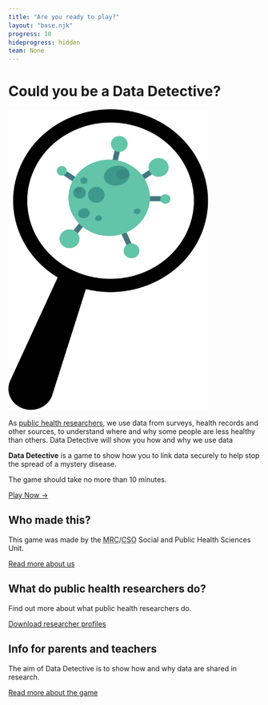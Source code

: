 ```yaml
---
title: "Are you ready to play?"
layout: "base.njk"
progress: 10
hideprogress: hidden
team: None
---
```



# Could you be a Data Detective?

<div class="grid two-column-home mb2">
  <div class="mb1 grid-column-2">
    <img class="bug" width="400px" height="600px" src="/img/bug.svg" alt="Newspaper showing crisis">
  </div>

  <div class="grid-column-1-md">

As [public health researchers](/team), we use data from surveys, health records and other sources, to understand where and why some people are less healthy than others. Data Detective will show you how and why we use data

**Data Detective** is a game to show how you to link data securely to help stop the spread of a mystery disease.

The game should take no more than 10 minutes.






<a class="btn" href="/play">Play Now &rarr;</a>





  </div>
</div>


<div class=" mt1 grid grid-md-3 grid-column-gap">

<div class="text-container mb1">

## Who made this?

This game was made by the <abbr title="Medical Research Council">MRC</abbr>/<abbr title="Chief Scientist Office">CSO</abbr> Social and Public Health Sciences Unit.

<a target="_blank" rel="noopener"  href="https://www.gla.ac.uk/researchinstitutes/healthwellbeing/research/mrccsosocialandpublichealthsciencesunit/">Read more about us</a>



</div>

<div class="text-container mb1">

## What do public health researchers do?

Find out more about what public health researchers do.


<a target="_blank" rel="noopener"  href="https://www.gla.ac.uk/media/Media_781620_smxx.pdf">Download researcher profiles</a>


</div>

<div class="text-container mb1">

## Info for parents and teachers

The aim of Data Detective is to show how and why data are shared in research.

<a href="/about/">Read more about the game </a>

</div>

</div>

